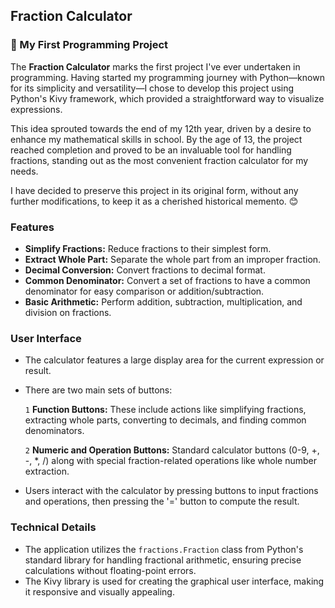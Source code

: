## Fraction Calculator

### 🥇 My First Programming Project

The **Fraction Calculator** marks the first project I've ever undertaken in programming. Having started my programming journey with Python—known for its simplicity and versatility—I chose to develop this project using Python's Kivy framework, which provided a straightforward way to visualize expressions.

This idea sprouted towards the end of my 12th year, driven by a desire to enhance my mathematical skills in school. By the age of 13, the project reached completion and proved to be an invaluable tool for handling fractions, standing out as the most convenient fraction calculator for my needs.

I have decided to preserve this project in its original form, without any further modifications, to keep it as a cherished historical memento. 😊

### Features

- **Simplify Fractions:** Reduce fractions to their simplest form.
- **Extract Whole Part:** Separate the whole part from an improper fraction.
- **Decimal Conversion:** Convert fractions to decimal format.
- **Common Denominator:** Convert a set of fractions to have a common denominator for easy comparison or addition/subtraction.
- **Basic Arithmetic:** Perform addition, subtraction, multiplication, and division on fractions.

### User Interface

- The calculator features a large display area for the current expression or result.
- There are two main sets of buttons:

  ```1``` **Function Buttons:** These include actions like simplifying fractions, extracting whole parts, converting to decimals, and finding common denominators.

  ```2``` **Numeric and Operation Buttons:** Standard calculator buttons (0-9, +, -, *, /) along with special fraction-related operations like whole number extraction.

- Users interact with the calculator by pressing buttons to input fractions and operations, then pressing the '=' button to compute the result.


### Technical Details

- The application utilizes the `fractions.Fraction` class from Python's standard library for handling fractional arithmetic, ensuring precise calculations without floating-point errors.
- The Kivy library is used for creating the graphical user interface, making it responsive and visually appealing.
